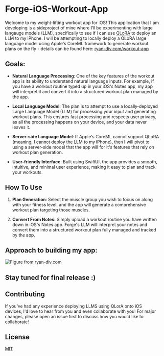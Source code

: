 # Forge-iOS-Workout-App

Welcome to my weight-lifting workout app for iOS! This application that I am developing is a sideproject of mine where I'll be experimenting with large langauge models (LLM), specifically to see if I can use [QLoRA](https://huggingface.co/blog/4bit-transformers-bitsandbytes) to deploy an LLM to my iPhone. 
I will be attempting to locally deploy a QLoRA large language model using Apple's CoreML framework to generate workout plans on the fly - details can be found here: [ryan-div.com/workout-app](https://www.ryan-div.com/side-projects-freelancing-gigs/watchos-workout-app) 

## Goals:

- **Natural Language Processing**: One of the key features of the workout app is its ability to understand natural language inputs. For example, if you have a workout routine typed up in your iOS's Notes app, my app will interpret it and convert it into a structured workout plan managed by the app. 

- **Local Language Model**: The plan is to attempt to use a locally-deployed Large Language Model (LLM) for processing your input and generating workout plans. This ensures fast processing and respects user privacy, as all the processing happens on your device, and your data never leaves it. 

- **Server-side Language Model**: If Apple's CoreML cannot support QLoRA (meaning, I cannot deploy the LLM to my iPhone), then I will pivot to using a server-side model that the app will for it's features that rely on workout plan generation.

- **User-friendly Interface**: Built using SwiftUI, the app provides a smooth, intuitive, and minimal user experience, making it easy to plan and track your workouts.

## How To Use

1. **Plan Generation**: Select the muscle group you wish to focus on along with your fitness level, and the app will generate a comprehensive workout plan targeting those muscles.

2. **Convert From Notes**: Simply upload a workout routine you have written down in iOS's Notes app. Forge's LLM will interpret your notes and convert them into a structured workout plan fully managed and tracked by the app.

## Approach to building my app:

![Figure from ryan-div.com](https://uploads-ssl.webflow.com/5ee2bc2fae275c68fb94f279/64acf2fe4be6747454823283_Workout%20App%20Diagram.png)

## **Stay tuned for final release :)**

## Contributing

If you've had any experience deploying LLMS using QLorA onto iOS devices, I'd love to hear from you and even collaborate with you! For major changes, please open an issue first to discuss how you would like to collaborate!

## License

[MIT](https://choosealicense.com/licenses/mit/)
